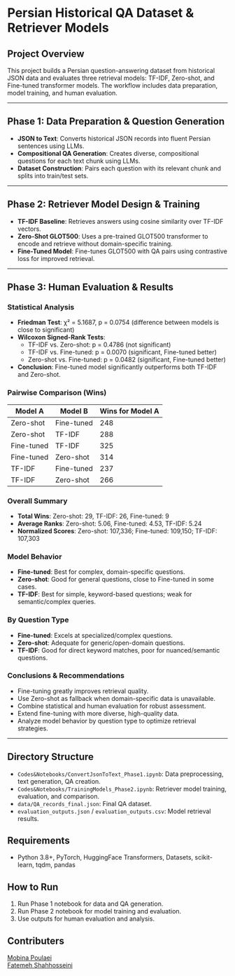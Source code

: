 # Persian Historical QA Dataset & Retriever Models

## Project Overview
This project builds a Persian question-answering dataset from historical JSON data and evaluates three retrieval models: TF-IDF, Zero-shot, and Fine-tuned transformer models. The workflow includes data preparation, model training, and human evaluation.

---

## Phase 1: Data Preparation & Question Generation
- **JSON to Text**: Converts historical JSON records into fluent Persian sentences using LLMs.
- **Compositional QA Generation**: Creates diverse, compositional questions for each text chunk using LLMs.
- **Dataset Construction**: Pairs each question with its relevant chunk and splits into train/test sets.

---

## Phase 2: Retriever Model Design & Training
- **TF-IDF Baseline**: Retrieves answers using cosine similarity over TF-IDF vectors.
- **Zero-Shot GLOT500**: Uses a pre-trained GLOT500 transformer to encode and retrieve without domain-specific training.
- **Fine-Tuned Model**: Fine-tunes GLOT500 with QA pairs using contrastive loss for improved retrieval.

---

## Phase 3: Human Evaluation & Results

### Statistical Analysis
- **Friedman Test**: χ² = 5.1687, p = 0.0754 (difference between models is close to significant)
- **Wilcoxon Signed-Rank Tests**:
  - TF-IDF vs. Zero-shot: p = 0.4786 (not significant)
  - TF-IDF vs. Fine-tuned: p = 0.0070 (significant, Fine-tuned better)
  - Zero-shot vs. Fine-tuned: p = 0.0482 (significant, Fine-tuned better)
- **Conclusion**: Fine-tuned model significantly outperforms both TF-IDF and Zero-shot.

### Pairwise Comparison (Wins)
| Model A    | Model B    | Wins for Model A |
|------------|------------|-----------------|
| Zero-shot  | Fine-tuned | 248             |
| Zero-shot  | TF-IDF     | 288             |
| Fine-tuned | TF-IDF     | 325             |
| Fine-tuned | Zero-shot  | 314             |
| TF-IDF     | Fine-tuned | 237             |
| TF-IDF     | Zero-shot  | 266             |

### Overall Summary
- **Total Wins**: Zero-shot: 29, TF-IDF: 26, Fine-tuned: 9
- **Average Ranks**: Zero-shot: 5.06, Fine-tuned: 4.53, TF-IDF: 5.24
- **Normalized Scores**: Zero-shot: 107,336; Fine-tuned: 109,150; TF-IDF: 107,303

### Model Behavior
- **Fine-tuned**: Best for complex, domain-specific questions.
- **Zero-shot**: Good for general questions, close to Fine-tuned in some cases.
- **TF-IDF**: Best for simple, keyword-based questions; weak for semantic/complex queries.

### By Question Type
- **Fine-tuned**: Excels at specialized/complex questions.
- **Zero-shot**: Adequate for generic/open-domain questions.
- **TF-IDF**: Good for direct keyword matches, poor for nuanced/semantic questions.

### Conclusions & Recommendations
- Fine-tuning greatly improves retrieval quality.
- Use Zero-shot as fallback when domain-specific data is unavailable.
- Combine statistical and human evaluation for robust assessment.
- Extend fine-tuning with more diverse, high-quality data.
- Analyze model behavior by question type to optimize retrieval strategies.

---

## Directory Structure
- `Codes&Notebooks/ConvertJsonToText_Phase1.ipynb`: Data preprocessing, text generation, QA creation.
- `Codes&Notebooks/TrainingModels_Phase2.ipynb`: Retriever model training, evaluation, and comparison.
- `data/QA_records_final.json`: Final QA dataset.
- `evaluation_outputs.json` / `evaluation_outputs.csv`: Model retrieval results.

## Requirements
- Python 3.8+, PyTorch, HuggingFace Transformers, Datasets, scikit-learn, tqdm, pandas

## How to Run
1. Run Phase 1 notebook for data and QA generation.
2. Run Phase 2 notebook for model training and evaluation.
3. Use outputs for human evaluation and analysis.

## Contributers
[Mobina Poulaei](https://github.com/MobinaPoulaei)<br>
[Fatemeh Shahhosseini](https://github.com/FaSha20)


